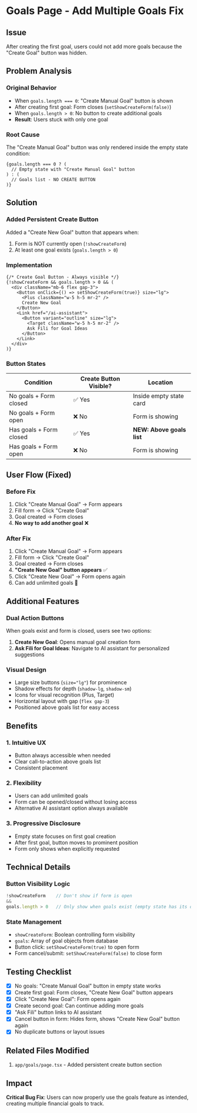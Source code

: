 # Goals Page - Add Multiple Goals Fix

## Issue
After creating the first goal, users could not add more goals because the "Create Goal" button was hidden.

## Problem Analysis

### Original Behavior
- When `goals.length === 0`: "Create Manual Goal" button is shown
- After creating first goal: Form closes (`setShowCreateForm(false)`)
- When `goals.length > 0`: No button to create additional goals
- **Result**: Users stuck with only one goal

### Root Cause
The "Create Manual Goal" button was only rendered inside the empty state condition:
```tsx
{goals.length === 0 ? (
  // Empty state with "Create Manual Goal" button
) : (
  // Goals list - NO CREATE BUTTON
)}
```

## Solution

### Added Persistent Create Button
Added a "Create New Goal" button that appears when:
1. Form is NOT currently open (`!showCreateForm`)
2. At least one goal exists (`goals.length > 0`)

### Implementation
```tsx
{/* Create Goal Button - Always visible */}
{!showCreateForm && goals.length > 0 && (
  <div className="mb-6 flex gap-3">
    <Button onClick={() => setShowCreateForm(true)} size="lg">
      <Plus className="w-5 h-5 mr-2" />
      Create New Goal
    </Button>
    <Link href="/ai-assistant">
      <Button variant="outline" size="lg">
        <Target className="w-5 h-5 mr-2" />
        Ask Fili for Goal Ideas
      </Button>
    </Link>
  </div>
)}
```

### Button States

| Condition | Create Button Visible? | Location |
|-----------|----------------------|----------|
| No goals + Form closed | ✅ Yes | Inside empty state card |
| No goals + Form open | ❌ No | Form is showing |
| Has goals + Form closed | ✅ Yes | **NEW: Above goals list** |
| Has goals + Form open | ❌ No | Form is showing |

## User Flow (Fixed)

### Before Fix
1. Click "Create Manual Goal" → Form appears
2. Fill form → Click "Create Goal"
3. Goal created → Form closes
4. **No way to add another goal** ❌

### After Fix
1. Click "Create Manual Goal" → Form appears
2. Fill form → Click "Create Goal"
3. Goal created → Form closes
4. **"Create New Goal" button appears** ✅
5. Click "Create New Goal" → Form opens again
6. Can add unlimited goals 🎉

## Additional Features

### Dual Action Buttons
When goals exist and form is closed, users see two options:
1. **Create New Goal**: Opens manual goal creation form
2. **Ask Fili for Goal Ideas**: Navigate to AI assistant for personalized suggestions

### Visual Design
- Large size buttons (`size="lg"`) for prominence
- Shadow effects for depth (`shadow-lg`, `shadow-sm`)
- Icons for visual recognition (Plus, Target)
- Horizontal layout with gap (`flex gap-3`)
- Positioned above goals list for easy access

## Benefits

### 1. Intuitive UX
- Button always accessible when needed
- Clear call-to-action above goals list
- Consistent placement

### 2. Flexibility
- Users can add unlimited goals
- Form can be opened/closed without losing access
- Alternative AI assistant option always available

### 3. Progressive Disclosure
- Empty state focuses on first goal creation
- After first goal, button moves to prominent position
- Form only shows when explicitly requested

## Technical Details

### Button Visibility Logic
```typescript
!showCreateForm    // Don't show if form is open
&& 
goals.length > 0   // Only show when goals exist (empty state has its own button)
```

### State Management
- `showCreateForm`: Boolean controlling form visibility
- `goals`: Array of goal objects from database
- Button click: `setShowCreateForm(true)` to open form
- Form cancel/submit: `setShowCreateForm(false)` to close form

## Testing Checklist
- [x] No goals: "Create Manual Goal" button in empty state works
- [x] Create first goal: Form closes, "Create New Goal" button appears
- [x] Click "Create New Goal": Form opens again
- [x] Create second goal: Can continue adding more goals
- [x] "Ask Fili" button links to AI assistant
- [x] Cancel button in form: Hides form, shows "Create New Goal" button again
- [x] No duplicate buttons or layout issues

## Related Files Modified
1. `app/goals/page.tsx` - Added persistent create button section

## Impact
**Critical Bug Fix**: Users can now properly use the goals feature as intended, creating multiple financial goals to track.
